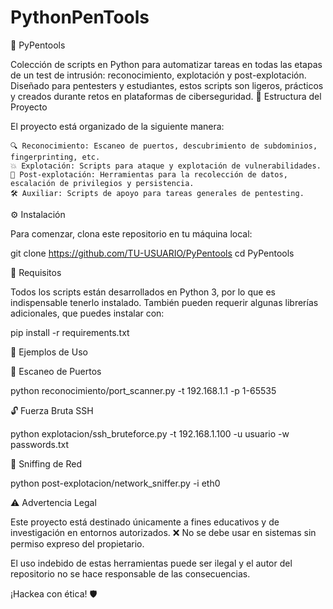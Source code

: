 # PythonPenTools
🐍 PyPentools

Colección de scripts en Python para automatizar tareas en todas las etapas de un test de intrusión: reconocimiento, explotación y post-explotación.
Diseñado para pentesters y estudiantes, estos scripts son ligeros, prácticos y creados durante retos en plataformas de ciberseguridad.
📁 Estructura del Proyecto

El proyecto está organizado de la siguiente manera:

    🔍 Reconocimiento: Escaneo de puertos, descubrimiento de subdominios, fingerprinting, etc.
    💥 Explotación: Scripts para ataque y explotación de vulnerabilidades.
    🔐 Post-explotación: Herramientas para la recolección de datos, escalación de privilegios y persistencia.
    🛠️ Auxiliar: Scripts de apoyo para tareas generales de pentesting.

⚙️ Instalación

Para comenzar, clona este repositorio en tu máquina local:

git clone https://github.com/TU-USUARIO/PyPentools
cd PyPentools

📌 Requisitos

Todos los scripts están desarrollados en Python 3, por lo que es indispensable tenerlo instalado. También pueden requerir algunas librerías adicionales, que puedes instalar con:

pip install -r requirements.txt

🎯 Ejemplos de Uso

📡 Escaneo de Puertos

python reconocimiento/port_scanner.py -t 192.168.1.1 -p 1-65535

🔓 Fuerza Bruta SSH

python explotacion/ssh_bruteforce.py -t 192.168.1.100 -u usuario -w passwords.txt

📶 Sniffing de Red

python post-explotacion/network_sniffer.py -i eth0

⚠️ Advertencia Legal

Este proyecto está destinado únicamente a fines educativos y de investigación en entornos autorizados.
❌ No se debe usar en sistemas sin permiso expreso del propietario.

El uso indebido de estas herramientas puede ser ilegal y el autor del repositorio no se hace responsable de las consecuencias.

¡Hackea con ética! 🛡️
